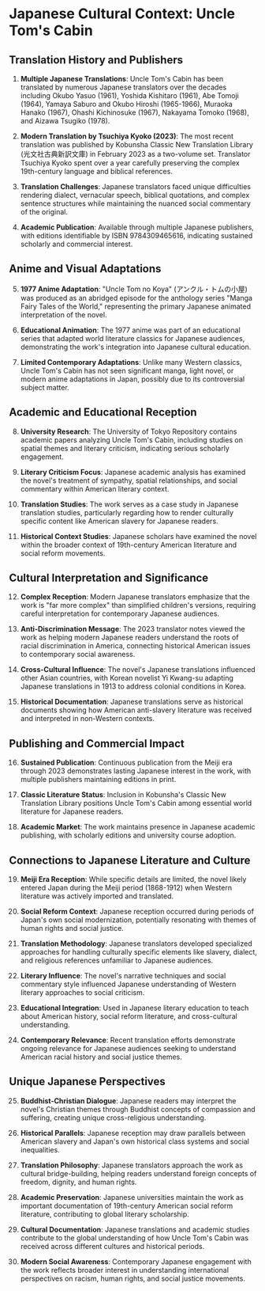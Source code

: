 # Japanese Cultural Context: Uncle Tom's Cabin

## Translation History and Publishers

1. **Multiple Japanese Translations**: Uncle Tom's Cabin has been translated by numerous Japanese translators over the decades including Okubo Yasuo (1961), Yoshida Kishitaro (1961), Abe Tomoji (1964), Yamaya Saburo and Okubo Hiroshi (1965-1966), Muraoka Hanako (1967), Ohashi Kichinosuke (1967), Nakayama Tomoko (1968), and Aizawa Tsugiko (1978).

2. **Modern Translation by Tsuchiya Kyoko (2023)**: The most recent translation was published by Kobunsha Classic New Translation Library (光文社古典新訳文庫) in February 2023 as a two-volume set. Translator Tsuchiya Kyoko spent over a year carefully preserving the complex 19th-century language and biblical references.

3. **Translation Challenges**: Japanese translators faced unique difficulties rendering dialect, vernacular speech, biblical quotations, and complex sentence structures while maintaining the nuanced social commentary of the original.

4. **Academic Publication**: Available through multiple Japanese publishers, with editions identifiable by ISBN 9784309465616, indicating sustained scholarly and commercial interest.

## Anime and Visual Adaptations

5. **1977 Anime Adaptation**: "Uncle Tom no Koya" (アンクル・トムの小屋) was produced as an abridged episode for the anthology series "Manga Fairy Tales of the World," representing the primary Japanese animated interpretation of the novel.

6. **Educational Animation**: The 1977 anime was part of an educational series that adapted world literature classics for Japanese audiences, demonstrating the work's integration into Japanese cultural education.

7. **Limited Contemporary Adaptations**: Unlike many Western classics, Uncle Tom's Cabin has not seen significant manga, light novel, or modern anime adaptations in Japan, possibly due to its controversial subject matter.

## Academic and Educational Reception

8. **University Research**: The University of Tokyo Repository contains academic papers analyzing Uncle Tom's Cabin, including studies on spatial themes and literary criticism, indicating serious scholarly engagement.

9. **Literary Criticism Focus**: Japanese academic analysis has examined the novel's treatment of sympathy, spatial relationships, and social commentary within American literary context.

10. **Translation Studies**: The work serves as a case study in Japanese translation studies, particularly regarding how to render culturally specific content like American slavery for Japanese readers.

11. **Historical Context Studies**: Japanese scholars have examined the novel within the broader context of 19th-century American literature and social reform movements.

## Cultural Interpretation and Significance

12. **Complex Reception**: Modern Japanese translators emphasize that the work is "far more complex" than simplified children's versions, requiring careful interpretation for contemporary Japanese audiences.

13. **Anti-Discrimination Message**: The 2023 translator notes viewed the work as helping modern Japanese readers understand the roots of racial discrimination in America, connecting historical American issues to contemporary social awareness.

14. **Cross-Cultural Influence**: The novel's Japanese translations influenced other Asian countries, with Korean novelist Yi Kwang-su adapting Japanese translations in 1913 to address colonial conditions in Korea.

15. **Historical Documentation**: Japanese translations serve as historical documents showing how American anti-slavery literature was received and interpreted in non-Western contexts.

## Publishing and Commercial Impact

16. **Sustained Publication**: Continuous publication from the Meiji era through 2023 demonstrates lasting Japanese interest in the work, with multiple publishers maintaining editions in print.

17. **Classic Literature Status**: Inclusion in Kobunsha's Classic New Translation Library positions Uncle Tom's Cabin among essential world literature for Japanese readers.

18. **Academic Market**: The work maintains presence in Japanese academic publishing, with scholarly editions and university course adoption.

## Connections to Japanese Literature and Culture

19. **Meiji Era Reception**: While specific details are limited, the novel likely entered Japan during the Meiji period (1868-1912) when Western literature was actively imported and translated.

20. **Social Reform Context**: Japanese reception occurred during periods of Japan's own social modernization, potentially resonating with themes of human rights and social justice.

21. **Translation Methodology**: Japanese translators developed specialized approaches for handling culturally specific elements like slavery, dialect, and religious references unfamiliar to Japanese audiences.

22. **Literary Influence**: The novel's narrative techniques and social commentary style influenced Japanese understanding of Western literary approaches to social criticism.

23. **Educational Integration**: Used in Japanese literary education to teach about American history, social reform literature, and cross-cultural understanding.

24. **Contemporary Relevance**: Recent translation efforts demonstrate ongoing relevance for Japanese audiences seeking to understand American racial history and social justice themes.

## Unique Japanese Perspectives

25. **Buddhist-Christian Dialogue**: Japanese readers may interpret the novel's Christian themes through Buddhist concepts of compassion and suffering, creating unique cross-religious understanding.

26. **Historical Parallels**: Japanese reception may draw parallels between American slavery and Japan's own historical class systems and social inequalities.

27. **Translation Philosophy**: Japanese translators approach the work as cultural bridge-building, helping readers understand foreign concepts of freedom, dignity, and human rights.

28. **Academic Preservation**: Japanese universities maintain the work as important documentation of 19th-century American social reform literature, contributing to global literary scholarship.

29. **Cultural Documentation**: Japanese translations and academic studies contribute to the global understanding of how Uncle Tom's Cabin was received across different cultures and historical periods.

30. **Modern Social Awareness**: Contemporary Japanese engagement with the work reflects broader interest in understanding international perspectives on racism, human rights, and social justice movements.
